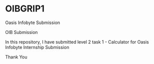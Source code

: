 # OIBGRIP1
Oasis Infobyte Submission

OIB Submission

In this repository, I have submitted level 2 task 1 - Calculator for Oasis Infobyte Internship Submission

Thank You
